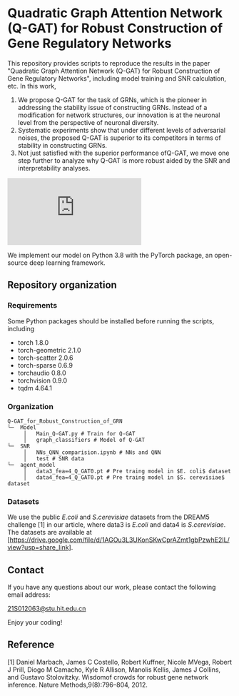 # Quadratic Graph Attention Network (Q-GAT) for Robust Construction of Gene Regulatory Networks
This repository provides scripts to reproduce the results in the paper "Quadratic Graph Attention Network (Q-GAT) for Robust Construction of Gene Regulatory Networks", including model training and SNR calculation, etc. In this work,

1. We propose Q-GAT for the task of GRNs, which is the pioneer in addressing the stability issue of constructing GRNs. Instead of a modification for network structures, our innovation is at the neuronal level from the perspective of neuronal diversity.
2. Systematic experiments show that under different levels of adversarial noises, the proposed Q-GAT is superior to its competitors in terms of stability in constructing GRNs.
3. Not just satisfied with the superior performance ofQ-GAT, we move one step further to analyze why Q-GAT is more robust aided by the SNR and interpretability analyses.

![Q-GAT](https://github.com/Minorway/Q-GAT_for_Robust_Construction_of_GRN/blob/main/Images/Q-GAT_structure.pdf)



We implement our model on Python 3.8 with the PyTorch package, an open-source deep learning framework.  



## Repository organization

### Requirements
Some Python packages should be installed before running the scripts, including

* torch                       1.8.0
* torch-geometric             2.1.0
* torch-scatter               2.0.6
* torch-sparse                0.6.9
* torchaudio                  0.8.0
* torchvision                 0.9.0
* tqdm                        4.64.1
 
### Organization
```
Q-GAT_for_Robust_Construction_of_GRN
└─  Model
     │   Main_Q-GAT.py # Train for Q-GAT
     │   graph_classifiers # Model of Q-GAT
└─  SNR
     │   NNs_QNN_comparision.ipynb # NNs and QNN
     │   test # SNR data
└─  agent_model
     │   data3_fea=4_Q_GAT0.pt # Pre traing model in $E. coli$ dataset
     │   data4_fea=4_Q_GAT0.pt # Pre traing model in $S. cerevisiae$ dataset
```

### Datasets
We use the public $E. coli$ and $S. cerevisiae$ datasets from the DREAM5 challenge [1] in our article, where data3 is $E. coli$ and data4 is $S. cerevisiae$. The datasets are available at [https://drive.google.com/file/d/1AGOu3L3UKonSKwCprAZmt1gbPzwhE2IL/view?usp=share_link].

## Contact
If you have any questions about our work, please contact the following email address:

21S012063@stu.hit.edu.cn

Enjoy your coding!



## Reference
[1] Daniel Marbach, James C Costello, Robert Kuffner, Nicole MVega, Robert J Prill, Diogo M Camacho, Kyle R Allison, Manolis Kellis, James J Collins, and Gustavo Stolovitzky. Wisdomof crowds for robust gene network inference. Nature Methods,9(8):796–804, 2012.

